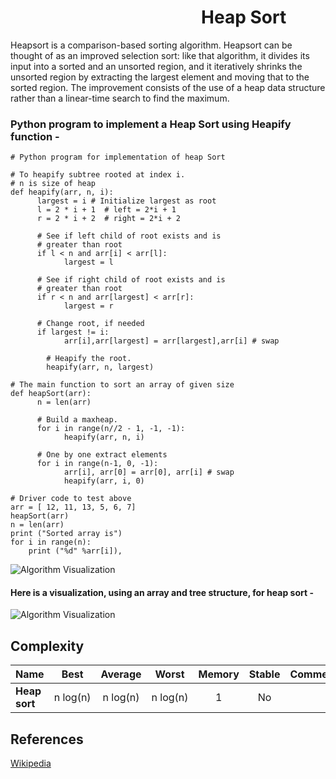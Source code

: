 # &nbsp;&nbsp;&nbsp;&nbsp;&nbsp;&nbsp;&nbsp;&nbsp;&nbsp;&nbsp;&nbsp;&nbsp;&nbsp;&nbsp;&nbsp;&nbsp;&nbsp;&nbsp;&nbsp;&nbsp;&nbsp;&nbsp;&nbsp;&nbsp;&nbsp;&nbsp;&nbsp;&nbsp;&nbsp;&nbsp;&nbsp;&nbsp;&nbsp;&nbsp;&nbsp;&nbsp;&nbsp;&nbsp;&nbsp;&nbsp;&nbsp;&nbsp;&nbsp;&nbsp;&nbsp;&nbsp;Heap Sort

Heapsort is a comparison-based sorting algorithm.
Heapsort can be thought of as an improved selection
sort: like that algorithm, it divides its input into
a sorted and an unsorted region, and it iteratively
shrinks the unsorted region by extracting the largest
element and moving that to the sorted region. The 
improvement consists of the use of a heap data structure
rather than a linear-time search to find the maximum.

### Python program to implement a Heap Sort using Heapify function - 

```
# Python program for implementation of heap Sort 

# To heapify subtree rooted at index i. 
# n is size of heap 
def heapify(arr, n, i): 
	  largest = i # Initialize largest as root 
	  l = 2 * i + 1	 # left = 2*i + 1 
	  r = 2 * i + 2	 # right = 2*i + 2 

	  # See if left child of root exists and is 
	  # greater than root 
	  if l < n and arr[i] < arr[l]: 
		    largest = l 

	  # See if right child of root exists and is 
	  # greater than root 
	  if r < n and arr[largest] < arr[r]: 
		    largest = r 

	  # Change root, if needed 
	  if largest != i: 
		    arr[i],arr[largest] = arr[largest],arr[i] # swap 

		# Heapify the root. 
		heapify(arr, n, largest) 

# The main function to sort an array of given size 
def heapSort(arr): 
	  n = len(arr) 

	  # Build a maxheap. 
	  for i in range(n//2 - 1, -1, -1): 
		    heapify(arr, n, i) 

	  # One by one extract elements 
	  for i in range(n-1, 0, -1): 
		    arr[i], arr[0] = arr[0], arr[i] # swap 
		    heapify(arr, i, 0) 

# Driver code to test above 
arr = [ 12, 11, 13, 5, 6, 7] 
heapSort(arr) 
n = len(arr) 
print ("Sorted array is") 
for i in range(n): 
	print ("%d" %arr[i]), 

```


![Algorithm Visualization](https://upload.wikimedia.org/wikipedia/commons/1/1b/Sorting_heapsort_anim.gif)

#### Here is a visualization, using an array and tree structure, for heap sort - 

![Algorithm Visualization](https://upload.wikimedia.org/wikipedia/commons/4/4d/Heapsort-example.gif)

## Complexity

| Name                  | Best            | Average             | Worst               | Memory    | Stable    | Comments  |
| --------------------- | :-------------: | :-----------------: | :-----------------: | :-------: | :-------: | :-------- |
| **Heap sort**         | n&nbsp;log(n)   | n&nbsp;log(n)       | n&nbsp;log(n)       | 1         | No        |           |




## References

[Wikipedia](https://en.wikipedia.org/wiki/Heapsort)
&nbsp;&nbsp;&nbsp;&nbsp;&nbsp;&nbsp;&nbsp;
